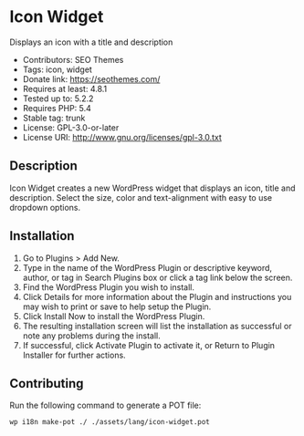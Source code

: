 # Icon Widget

Displays an icon with a title and description

- Contributors: SEO Themes
- Tags: icon, widget
- Donate link: https://seothemes.com/
- Requires at least: 4.8.1
- Tested up to: 5.2.2
- Requires PHP: 5.4
- Stable tag: trunk
- License: GPL-3.0-or-later
- License URI: http://www.gnu.org/licenses/gpl-3.0.txt

## Description

Icon Widget creates a new WordPress widget that displays an icon, title and description. Select the size, color and text-alignment with easy to use dropdown options.

## Installation

1. Go to Plugins > Add New.
2. Type in the name of the WordPress Plugin or descriptive keyword, author, or tag in Search Plugins box or click a tag link below the screen.
3. Find the WordPress Plugin you wish to install.
4. Click Details for more information about the Plugin and instructions you may wish to print or save to help setup the Plugin.
5. Click Install Now to install the WordPress Plugin.
6. The resulting installation screen will list the installation as successful or note any problems during the install.
7. If successful, click Activate Plugin to activate it, or Return to Plugin Installer for further actions.

## Contributing

Run the following command to generate a POT file:

```shell
wp i18n make-pot ./ ./assets/lang/icon-widget.pot
```
